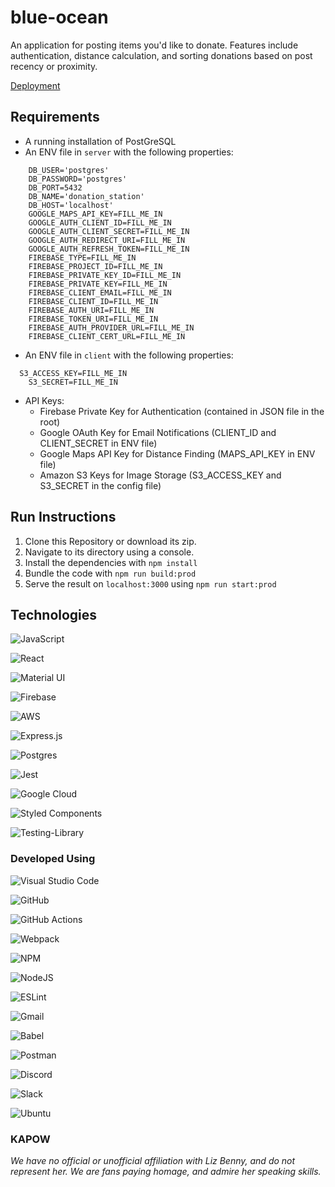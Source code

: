 # blue-ocean

An application for posting items you'd like to donate. Features include authentication, distance calculation, and sorting donations based on post recency or proximity.

[Deployment](https://adb-blue-ocean.herokuapp.com/)

## Requirements

- A running installation of PostGreSQL
- An ENV file in `server` with the following properties:
```
	DB_USER='postgres'
	DB_PASSWORD='postgres'
	DB_PORT=5432
	DB_NAME='donation_station'
	DB_HOST='localhost'
	GOOGLE_MAPS_API_KEY=FILL_ME_IN
	GOOGLE_AUTH_CLIENT_ID=FILL_ME_IN
	GOOGLE_AUTH_CLIENT_SECRET=FILL_ME_IN
	GOOGLE_AUTH_REDIRECT_URI=FILL_ME_IN
	GOOGLE_AUTH_REFRESH_TOKEN=FILL_ME_IN
	FIREBASE_TYPE=FILL_ME_IN
	FIREBASE_PROJECT_ID=FILL_ME_IN
	FIREBASE_PRIVATE_KEY_ID=FILL_ME_IN
	FIREBASE_PRIVATE_KEY=FILL_ME_IN
	FIREBASE_CLIENT_EMAIL=FILL_ME_IN
	FIREBASE_CLIENT_ID=FILL_ME_IN
	FIREBASE_AUTH_URI=FILL_ME_IN
	FIREBASE_TOKEN_URI=FILL_ME_IN
	FIREBASE_AUTH_PROVIDER_URL=FILL_ME_IN
	FIREBASE_CLIENT_CERT_URL=FILL_ME_IN
```
- An ENV file in `client` with the following properties:
```
  S3_ACCESS_KEY=FILL_ME_IN
	S3_SECRET=FILL_ME_IN
```
- API Keys:
  - Firebase Private Key for Authentication (contained in JSON file in the root)
  - Google OAuth Key for Email Notifications (CLIENT_ID and CLIENT_SECRET in ENV file)
  - Google Maps API Key for Distance Finding (MAPS_API_KEY in ENV file)
  - Amazon S3 Keys for Image Storage (S3_ACCESS_KEY and S3_SECRET in the config file)

## Run Instructions

1. Clone this Repository or download its zip.
2. Navigate to its directory using a console.
3. Install the dependencies with `npm install`
4. Bundle the code with `npm run build:prod`
5. Serve the result on `localhost:3000` using `npm run start:prod`

## Technologies

![JavaScript](https://img.shields.io/badge/javascript-%23323330.svg?style=for-the-badge&logo=javascript&logoColor=%23F7DF1E)

![React](https://img.shields.io/badge/react-%2320232a.svg?style=for-the-badge&logo=react&logoColor=%2361DAFB)

![Material UI](https://img.shields.io/badge/materialui-%230081CB.svg?style=for-the-badge&logo=material-ui&logoColor=white)

![Firebase](https://img.shields.io/badge/firebase-%23039BE5.svg?style=for-the-badge&logo=firebase)

![AWS](https://img.shields.io/badge/AWS-%23FF9900.svg?style=for-the-badge&logo=amazon-aws&logoColor=white)

![Express.js](https://img.shields.io/badge/express.js-%23404d59.svg?style=for-the-badge&logo=express&logoColor=%2361DAFB)

![Postgres](https://img.shields.io/badge/postgres-%23316192.svg?style=for-the-badge&logo=postgresql&logoColor=white)

![Jest](https://img.shields.io/badge/-jest-%23C21325?style=for-the-badge&logo=jest&logoColor=white)

![Google Cloud](https://img.shields.io/badge/GoogleCloud-%234285F4.svg?style=for-the-badge&logo=google-cloud&logoColor=white)

![Styled Components](https://img.shields.io/badge/styled--components-DB7093?style=for-the-badge&logo=styled-components&logoColor=white)

![Testing-Library](https://img.shields.io/badge/-TestingLibrary-%23E33332?style=for-the-badge&logo=testing-library&logoColor=white)

### Developed Using

![Visual Studio Code](https://img.shields.io/badge/Visual%20Studio%20Code-0078d7.svg?style=for-the-badge&logo=visual-studio-code&logoColor=white)

![GitHub](https://img.shields.io/badge/github-%23121011.svg?style=for-the-badge&logo=github&logoColor=white)

![GitHub Actions](https://img.shields.io/badge/githubactions-%232671E5.svg?style=for-the-badge&logo=githubactions&logoColor=white)

![Webpack](https://img.shields.io/badge/webpack-%238DD6F9.svg?style=for-the-badge&logo=webpack&logoColor=black)

![NPM](https://img.shields.io/badge/NPM-%23000000.svg?style=for-the-badge&logo=npm&logoColor=white)

![NodeJS](https://img.shields.io/badge/node.js-6DA55F?style=for-the-badge&logo=node.js&logoColor=white)

![ESLint](https://img.shields.io/badge/ESLint-4B3263?style=for-the-badge&logo=eslint&logoColor=white)

![Gmail](https://img.shields.io/badge/Gmail-D14836?style=for-the-badge&logo=gmail&logoColor=white)

![Babel](https://img.shields.io/badge/Babel-F9DC3e?style=for-the-badge&logo=babel&logoColor=black)

![Postman](https://img.shields.io/badge/Postman-FF6C37?style=for-the-badge&logo=postman&logoColor=white)

![Discord](https://img.shields.io/badge/%3CServer%3E-%237289DA.svg?style=for-the-badge&logo=discord&logoColor=white)

![Slack](https://img.shields.io/badge/Slack-4A154B?style=for-the-badge&logo=slack&logoColor=white)

![Ubuntu](https://img.shields.io/badge/Ubuntu-E95420?style=for-the-badge&logo=ubuntu&logoColor=white)

### **KAPOW**

_We have no official or unofficial affiliation with Liz Benny, and do not represent her. We are fans paying homage, and admire her speaking skills._

